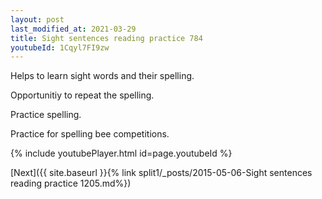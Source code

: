 ```yaml
---
layout: post
last_modified_at: 2021-03-29
title: Sight sentences reading practice 784
youtubeId: 1Cqyl7FI9zw
---
```

 
 
Helps to learn sight words and their spelling.

Opportunitiy to repeat the spelling. 

Practice spelling. 
 
Practice for spelling bee competitions. 
 
{% include youtubePlayer.html id=page.youtubeId %}
 
 

[Next]({{ site.baseurl }}{% link  split1/_posts/2015-05-06-Sight sentences reading practice 1205.md%})
 
